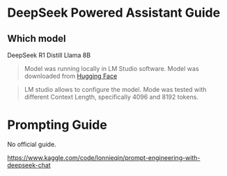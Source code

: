 # DeepSeek Powered Assistant Guide

## Which model

DeepSeek R1 Distill Llama 8B 

> Model was running locally in LM Studio software. Model was downloaded from [Hugging Face](https://huggingface.co/deepseek-ai/DeepSeek-R1-Distill-Llama-8B)

> LM studio allows to configure the model. Mode was tested with different Context Length, specifically 4096 and 8192 tokens.

# Prompting Guide

No official guide.

https://www.kaggle.com/code/lonnieqin/prompt-engineering-with-deepseek-chat
